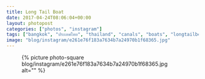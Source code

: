 ```yaml
---
title: Long Tail Boat
date: 2017-04-24T08:06:04+00:00
layout: photopost
categories: ["photos", "instagram"]
tags: ["bangkok", "ประเทศไทย", "thailand", "canals", "boats", "longtailboat", "กรุงเทพฯ", "khlongmon", "khlongmoncanal"]
image: "blog/instagram/e261e76f183a7634b7a24970b1f68365.jpg"
---
```


<figure class="photo photo--square">
  {% picture photo-square blog/instagram/e261e76f183a7634b7a24970b1f68365.jpg alt="" %}
</figure>



